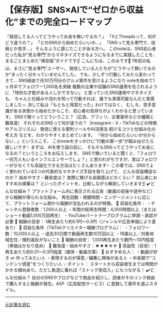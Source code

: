 # 【保存版】SNS×AIで“ゼロから収益化”までの完全ロードマップ

「発信してる人ってどうやってお金を稼いでるの？」
「XとThreadsって、何がどう違うの？」
「どのSNSから始めたらいいの…」
「SNSって見る専門で、投稿とか苦手…」
そんなふうに感じたことがある方へ。
このnoteは、SNS初心者だった私が“見る専門”からマネタイズできるようになるまでに実践したことを、まるごとまとめた“保存版”ガイドです☝️
こんにちは、このみです🌻
1年前の私は、まさに“見る専門”ユーザー。
発信している人たちが“どうやって稼いでるのか”まったく分かっていませんでした。
でも、少しずつ行動してみたら変わってきて…
SNS経由で月30万円分のグルメ案件を受けるようになり
noteを始めて1ヶ月半でフォロワー1,000名を突破
複数の企業や店舗のSNS運用を任されるように
「特別な才能がある人しかできない」
と思っていたSNS運用やマネタイズも、
ちゃんと仕組みや流れを知って行動すれば、誰でも実現可能なんだと実感しました☺️
決して私は「もともと得意だった」わけではなく、
むしろ、苦手意識がある状態から始めたからこそ、初心者の気持ちがよくわかると思っています。
SNSで稼ぐってどういうこと？（広告、アフィリ、企業案件などの種類と難易度）
それぞれのSNSって何が違うの？（Instagram・X・TikTokなどの特徴やアルゴリズム）
発信に使える便利ツールやAI活用法
続けるコツと仕組み化の考え方
などを、わかりやすくまとめています。
「何から始めたらいいか分からない…」という人こそ、
このnoteをきっかけに“行動の第一歩”が踏み出せたら嬉しいです✨
まずは、AIを使う話の前に、
そもそもSNSってどうやってお金になるの？というところをお伝えします。
SNSで稼いでいると聞くと、「フォロワー何万人もいるインフルエンサーでしょ？」と思われがちですが、実はフォロワーが少なくても収益化できる方法はたくさんあります✨
この章では、SNSでよく使われている5つの代表的なマネタイズ手段を取り上げて、
どんな収益構造なのか？
始めやすさ・難易度は？
実際に稼げる金額感はどのくらい？
初心者におすすめの順番は？
といったポイントを、比較しながら解説していきます☝️
✔️どんな仕組み？
プラットフォーム内に表示される広告（動画の前後や途中など）から報酬が得られる仕組み。
再生回数・視聴時間・エンゲージメントに応じて、プラットフォーム側から報酬が支払われるのが特徴。
🔰 収益化条件：
・チャンネル登録者数：1,000人以上
・年間の総再生時間：4,000時間以上（またはショート動画1,000万回再生）
・YouTubeパートナープログラムに申請・承認が必要
💸 報酬の目安：
1再生あたり約0.1円〜0.3円（ジャンルや広告単価により差あり）
🔰 収益化条件（TikTokクリエイター報酬プログラム）：
・フォロワー数：10,000人以上
・過去30日間で動画再生数10万回以上
・18歳以上／対象地域在住／規約違反がないこと
💸 報酬の目安：
1,000再生あたり数円〜10円程度（単価はかなり低め）
🔰 難易度・始めやすさ：★★★☆☆
💸 収益性（目安）：1再生あたり約0.01〜0.3円程度（媒体・動画次第）
🌟 おすすめな人：
・動画が好き or 作ってみたい人
・表現するのが得意／編集に興味がある人
・中長期で“コンテンツ資産”をつくりたい人
💡 ポイント：
スタートから収益発生までは時間がかかる傾向あり。ただし軌道に乗れば「ストック型収入」にもつながる！
✔️どんな仕組み？
自分のSNSやブログなどで商品を紹介し、読者がそのリンク経由で購入すると報酬が発生。ASP（広告配信サービス）に登録して案件を選ぶスタイル。

---

[元記事を読む](https://note.com/konomi_aisensei/n/n1548d4e1ce3d)